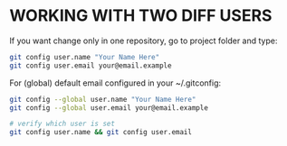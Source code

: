 # WORKING WITH TWO DIFF USERS

If you want change only in one repository, go to project folder and type:

```bash
git config user.name "Your Name Here"
git config user.email your@email.example
```

For (global) default email configured in your ~/.gitconfig:

```bash
git config --global user.name "Your Name Here"
git config --global user.email your@email.example
```

```bash
# verify which user is set
git config user.name && git config user.email
```
